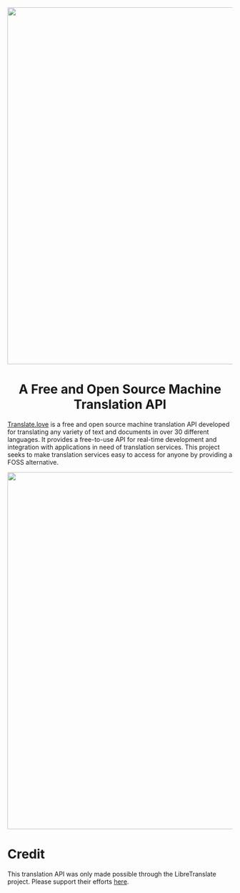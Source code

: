 <div align="center">

<img src="https://github.com/seanhlewis/translatelove/assets/96705270/6f7b9adc-321e-4d69-bd24-e76e7d6b355c" width="800" />

# A Free and Open Source Machine Translation API

</div>

[Translate.love](https://translate.love) is a free and open source machine translation API developed for translating any variety of text and documents in over 30 different languages. It provides a free-to-use API for real-time development and integration with applications in need of translation services. This project seeks to make translation services easy to access for anyone by providing a FOSS alternative.

<div align="center">

</div>

<div align="center">
<img src="https://github.com/seanhlewis/seanhlewis/assets/96705270/6431249f-69f6-4de1-94d7-3ff50e500b74" width="800" />
</div>

# Credit

This translation API was only made possible through the LibreTranslate project. Please support their efforts [here](https://github.com/LibreTranslate/LibreTranslate).
